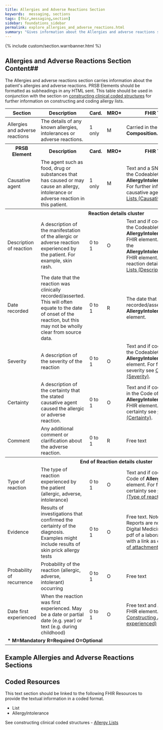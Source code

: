 ```yaml
---
title: Allergies and Adverse Reactions Section
keywords:  messaging, sections
tags: [fhir,messaging,section]
sidebar: foundations_sidebar
permalink: explore_allergies_and_adverse_reactions.html
summary: "Gives information about the Allergies and adverse reactions section"
---
```


{% include custom/section.warnbanner.html %}

## Allergies and Adverse Reactions Section Content##
The Allergies and adverse reactions section carries information about the patient's allergies and adverse reactions. PRSB Elements should be formatted as subheadings in any HTML sent.
This table should be used in conjunction with the section on [constructing clinical coded structures](build_allergy_lists.html) for further information on constructing and coding allergy lists. 

<table style="width:100%;max-width: 100%;">
	<thead>
		<tr>
			<th width="15%">Section</th>
			<th width="35%">Description</th>
			<th width="5%">Card.</th>
			<th width="5%">MRO*</th>
			<th width="40%">FHIR Target and Guidance</th>
		</tr>
	</thead>
	<tbody>
		<tr>
			<td>Allergies and adverse reactions</td>
			<td>The details of any known allergies, intolerances or adverse reactions.</td>
			<td>1 only</td>
			<td>M</td>
			<td>Carried in the CodeableConcept of <b>Composition.section.code</b> FHIR element.</td>
		</tr>
		<tr>
			<th>PRSB Element</th>
			<th>Description</th>
			<th>Card.</th>
			<th>MRO*</th>
			<th>FHIR Target and Guidance</th>		
		</tr>
		<tr>
			<td>Causative agent</td>
			<td>The agent such as food, drug or substances that has caused or may cause an allergy, intolerance or adverse reaction in this patient.</td>
			<td>1 only</td>
			<td>M</td>
			<td>Text and a SNOMED CT concept carried in the CodeableConcept of <b>AllergyIntolerance.code</b> FHIR element. For further information on coding causative agent see <a href="build_allergy_lists.html#causative-agents">Constructing Allergy Lists (Causative agents).</a></td>
		</tr>
		<tr>
			<th colspan="5">Reaction details cluster</th>
		</tr>
		<tr>
			<td>Description of reaction</td>
			<td>A description of the manifestation of the allergic or adverse reaction experienced by the patient. For example, skin rash.</td>
			<td>0 to 1</td>
			<td>O</td>
			<td>Text and if coding is available carried in the CodeableConcept of the <b>AllergyIntolerance.reaction.manifestation</b> FHIR element. If no coding is available use the <b>AllergyIntolerance.reaction.description</b> FHIR element. For further information on reaction details see <a href="build_allergy_lists.html#reaction-details">Constructing Allergy Lists (Description of reaction).</a></td>
		</tr>
		<tr>
			<td>Date recorded</td>
			<td>The date that the reaction was clinically recorded/asserted. This will often equate to the date of onset of the reaction, but this may not be wholly clear from source data.</td>
			<td>0 to 1</td>
			<td>R</td>
			<td>The date that the reaction was clinically recorded/asserted. Text and carried in <b>AllergyIntolerance.assertedDate</b> FHIR element.</td>
		</tr>
		<tr>
			<td>Severity</td>
			<td>A description of the severity of the reaction</td>
			<td>0 to 1</td>
			<td>O</td>
			<td>Text and if coding is available carried in the CodeableConcept of the <b>AllergyIntolerance.reaction.severity</b> FHIR element. For further information on severity see <a href="build_allergy_lists.html#severity">Constructing Allergy Lists (Severity)</a>.</td>
		</tr>
		<tr>
			<td>Certainty</td>
			<td>A description of the certainty that the stated causative agent caused the allergic or adverse reaction.</td>
			<td>0 to 1</td>
			<td>O</td>
			<td>Text and if coding is used available carried in the Code of <b>AllergyIntolerance.verificationStatus</b> FHIR element. For further information on certainty see <a href="build_allergy_lists.html#certainty">Constructing Allergy Lists (Certainty)</a>.</td>
		</tr>
		<tr>
			<td>Comment</td>
			<td>Any additional comment or clarification about the adverse reaction.</td>
			<td>0 to 1</td>
			<td>R</td>
			<td>Free text</td>
		</tr>
		<tr>
		<th colspan="5">End of Reaction details cluster</th>
		</tr>
		<tr>
			<td>Type of reaction</td>
			<td>The type of reaction experienced by the patient (allergic, adverse, intolerance)</td>
			<td>0 to 1</td>
			<td>O</td>
			<td>Text and if coding is available carried in Code of <b>AllergyIntolerance.type</b> FHIR element. For further information on certainty see <a href="build_allergy_lists.html#type-of-reaction">Constructing Allergy Lists (Type of reaction)</a></td>
		</tr>
		<tr>
			<td>Evidence</td>
			<td>Results of investigations that confirmed the certainty of the diagnosis. Examples might include results of skin prick allergy tests</td>
			<td>0 to 1</td>
			<td>O</td>
			<td>Free text. Note: structured FHIR Diagnostic Reports are not currently supported in Digital Medicines. An attachment such as a pdf of a laboratory report may be included with a link as evidence. See section on <a href="build_attachments.html">Use of attachments</a></td>
		</tr>
		<tr>
			<td>Probability of recurrence</td>
			<td>Probability of the reaction (allergic, adverse, intolerant) occurring</td>
			<td>0 to 1</td>
			<td>O</td>
			<td>Free text</td>
		</tr>
		<tr>
			<td>Date first experienced</td>
			<td>When the reaction was first experienced. May be a date or partial date (e.g. year) or text (e.g. during childhood)</td>
			<td>0 to 1</td>
			<td>O</td>
			<td>Free text and <b>AllergyIntolerance.onset[x]</b> FHIR element. For further information see <a href="build_allergy_lists.html#date-first-experienced">Constructing Allergy Lists (Date first experienced)</a></td>
		</tr>
		<tr>
		<td colspan="5"><b>* M=Mandatory R=Required O=Optional</b></td>
		</tr>
	</tbody>
</table>



##  Example Allergies and Adverse Reactions Sections ##

<script src="https://gist.github.com/IOPS-DEV/ff4952d9953884ffdadec8d1ec51e337.js"></script>


## Coded Resources ##

This text section should be linked to the following FHIR Resources to provide the textual information in a coded format.

- List
- AllergyIntolerance
 
See constructing clinical coded structures - [Allergy Lists](build_allergy_lists.html)












